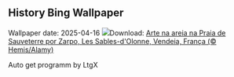 ## History Bing Wallpaper
Wallpaper date: 2025-04-16
![](https://www.bing.com/th?id=OHR.BeachArt_PT-BR4894197418_UHD.jpg&w=1000)Download: [Arte na areia na Praia de Sauveterre por Zarpo, Les Sables-d'Olonne, Vendeia, França (© Hemis/Alamy)](https://www.bing.com/th?id=OHR.BeachArt_PT-BR4894197418_UHD.jpg)

Auto get programm by LtgX
